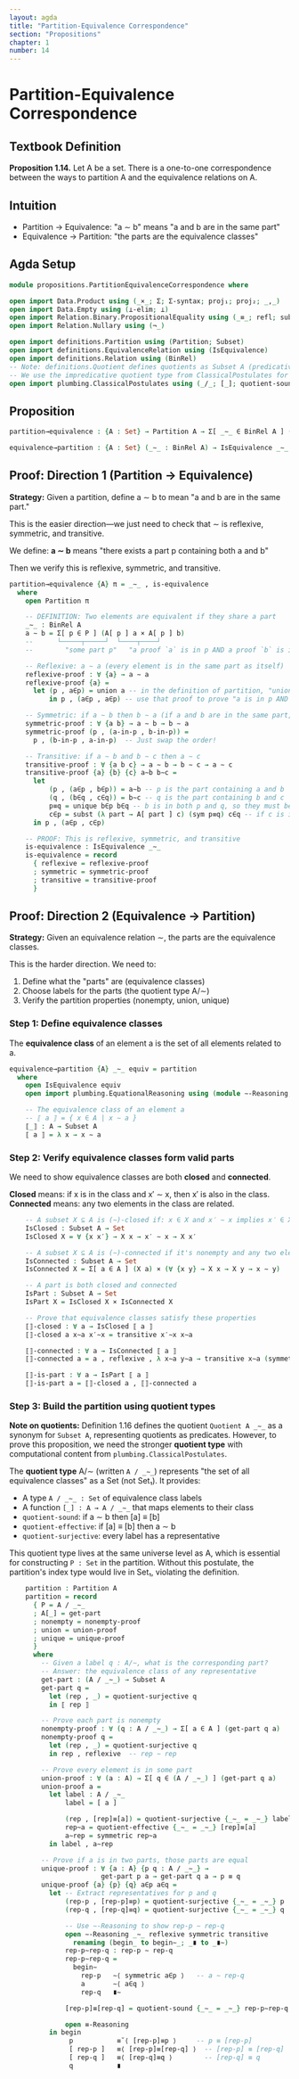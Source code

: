 ```yaml
---
layout: agda
title: "Partition-Equivalence Correspondence"
section: "Propositions"
chapter: 1
number: 14
---
```


# Partition-Equivalence Correspondence

## Textbook Definition

**Proposition 1.14.** Let A be a set. There is a one-to-one correspondence between the ways to partition A and the equivalence relations on A.

## Intuition

- Partition → Equivalence: "a ∼ b" means "a and b are in the same part"
- Equivalence → Partition: "the parts are the equivalence classes"

## Agda Setup

```agda
module propositions.PartitionEquivalenceCorrespondence where

open import Data.Product using (_×_; Σ; Σ-syntax; proj₁; proj₂; _,_)
open import Data.Empty using (⊥-elim; ⊥)
open import Relation.Binary.PropositionalEquality using (_≡_; refl; subst; sym; cong; trans)
open import Relation.Nullary using (¬_)

open import definitions.Partition using (Partition; Subset)
open import definitions.EquivalenceRelation using (IsEquivalence)
open import definitions.Relation using (BinRel)
-- Note: definitions.Quotient defines quotients as Subset A (predicative)
-- We use the impredicative quotient type from ClassicalPostulates for this proof
open import plumbing.ClassicalPostulates using (_/_; [_]; quotient-sound; quotient-surjective; quotient-effective)
```

## Proposition

```agda
partition→equivalence : {A : Set} → Partition A → Σ[ _∼_ ∈ BinRel A ] (IsEquivalence _∼_)

equivalence→partition : {A : Set} (_∼_ : BinRel A) → IsEquivalence _∼_ → Partition A
```

## Proof: Direction 1 (Partition → Equivalence)

**Strategy:** Given a partition, define a ∼ b to mean "a and b are in the same part."

This is the easier direction—we just need to check that ∼ is reflexive, symmetric, and transitive.

We define: **a ∼ b** means "there exists a part p containing both a and b"

Then we verify this is reflexive, symmetric, and transitive.

```agda
partition→equivalence {A} π = _∼_ , is-equivalence
  where
    open Partition π

    -- DEFINITION: Two elements are equivalent if they share a part
    _∼_ : BinRel A
    a ∼ b = Σ[ p ∈ P ] (A[ p ] a × A[ p ] b)
    --      └─────┬─────┘  └────┬────┘
    --        "some part p"   "a proof `a` is in p AND a proof `b` is in p"

    -- Reflexive: a ∼ a (every element is in the same part as itself)
    reflexive-proof : ∀ {a} → a ∼ a
    reflexive-proof {a} =
      let (p , a∈p) = union a -- in the definition of partition, "union" says a is in some part p
          in p , (a∈p , a∈p) -- use that proof to prove "a is in p AND a is in p"

    -- Symmetric: if a ∼ b then b ∼ a (if a and b are in the same part, then b and a are in the same part)
    symmetric-proof : ∀ {a b} → a ∼ b → b ∼ a
    symmetric-proof (p , (a-in-p , b-in-p)) =
      p , (b-in-p , a-in-p)  -- Just swap the order!

    -- Transitive: if a ∼ b and b ∼ c then a ∼ c
    transitive-proof : ∀ {a b c} → a ∼ b → b ∼ c → a ∼ c
    transitive-proof {a} {b} {c} a∼b b∼c =
      let
          (p , (a∈p , b∈p)) = a∼b -- p is the part containing a and b
          (q , (b∈q , c∈q)) = b∼c -- q is the part containing b and c
          p≡q = unique b∈p b∈q -- b is in both p and q, so they must be the same part
          c∈p = subst (λ part → A[ part ] c) (sym p≡q) c∈q -- if c is in q and p ≡ q, then c is in p
      in p , (a∈p , c∈p)

    -- PROOF: This is reflexive, symmetric, and transitive
    is-equivalence : IsEquivalence _∼_
    is-equivalence = record
      { reflexive = reflexive-proof
      ; symmetric = symmetric-proof
      ; transitive = transitive-proof
      }
```

## Proof: Direction 2 (Equivalence → Partition)

**Strategy:** Given an equivalence relation ∼, the parts are the equivalence classes.

This is the harder direction. We need to:
1. Define what the "parts" are (equivalence classes)
2. Choose labels for the parts (the quotient type A/∼)
3. Verify the partition properties (nonempty, union, unique)

### Step 1: Define equivalence classes

The **equivalence class** of an element a is the set of all elements related to a.

```agda
equivalence→partition {A} _∼_ equiv = partition
  where
    open IsEquivalence equiv
    open import plumbing.EquationalReasoning using (module ∼-Reasoning; module ≡-Reasoning)

    -- The equivalence class of an element a
    -- ⟦ a ⟧ = { x ∈ A | x ∼ a }
    ⟦_⟧ : A → Subset A
    ⟦ a ⟧ = λ x → x ∼ a
```

### Step 2: Verify equivalence classes form valid parts

We need to show equivalence classes are both **closed** and **connected**.

**Closed** means: if x is in the class and x′ ∼ x, then x′ is also in the class.
**Connected** means: any two elements in the class are related.

```agda
    -- A subset X ⊆ A is (∼)-closed if: x ∈ X and x′ ∼ x implies x′ ∈ X
    IsClosed : Subset A → Set
    IsClosed X = ∀ {x x′} → X x → x′ ∼ x → X x′

    -- A subset X ⊆ A is (∼)-connected if it's nonempty and any two elements are related
    IsConnected : Subset A → Set
    IsConnected X = Σ[ a ∈ A ] (X a) × (∀ {x y} → X x → X y → x ∼ y)

    -- A part is both closed and connected
    IsPart : Subset A → Set
    IsPart X = IsClosed X × IsConnected X

    -- Prove that equivalence classes satisfy these properties
    ⟦⟧-closed : ∀ a → IsClosed ⟦ a ⟧
    ⟦⟧-closed a x∼a x′∼x = transitive x′∼x x∼a

    ⟦⟧-connected : ∀ a → IsConnected ⟦ a ⟧
    ⟦⟧-connected a = a , reflexive , λ x∼a y∼a → transitive x∼a (symmetric y∼a)

    ⟦⟧-is-part : ∀ a → IsPart ⟦ a ⟧
    ⟦⟧-is-part a = ⟦⟧-closed a , ⟦⟧-connected a
```

### Step 3: Build the partition using quotient types

**Note on quotients:** Definition 1.16 defines the quotient `Quotient A _∼_` as a synonym for `Subset A`, representing quotients as predicates. However, to prove this proposition, we need the stronger **quotient type** with computational content from `plumbing.ClassicalPostulates`.

The **quotient type** A/∼ (written `A / _∼_`) represents "the set of all equivalence classes" as a Set (not Set₁). It provides:
- A type `A / _∼_ : Set` of equivalence class labels
- A function `[_] : A → A / _∼_` that maps elements to their class
- `quotient-sound`: if a ∼ b then [a] ≡ [b]
- `quotient-effective`: if [a] ≡ [b] then a ∼ b
- `quotient-surjective`: every label has a representative

This quotient type lives at the same universe level as A, which is essential for constructing `P : Set` in the partition. Without this postulate, the partition's index type would live in Set₁, violating the definition.

```agda
    partition : Partition A
    partition = record
      { P = A / _∼_
      ; A[_] = get-part
      ; nonempty = nonempty-proof
      ; union = union-proof
      ; unique = unique-proof
      }
      where
        -- Given a label q : A/∼, what is the corresponding part?
        -- Answer: the equivalence class of any representative
        get-part : (A / _∼_) → Subset A
        get-part q =
          let (rep , _) = quotient-surjective q
          in ⟦ rep ⟧

        -- Prove each part is nonempty
        nonempty-proof : ∀ (q : A / _∼_) → Σ[ a ∈ A ] (get-part q a)
        nonempty-proof q =
          let (rep , _) = quotient-surjective q
          in rep , reflexive  -- rep ∼ rep

        -- Prove every element is in some part
        union-proof : ∀ (a : A) → Σ[ q ∈ (A / _∼_) ] (get-part q a)
        union-proof a =
          let label : A / _∼_
              label = [ a ]

              (rep , [rep]≡[a]) = quotient-surjective {_∼_ = _∼_} label
              rep~a = quotient-effective {_∼_ = _∼_} [rep]≡[a]
              a∼rep = symmetric rep~a
          in label , a∼rep

        -- Prove if a is in two parts, those parts are equal
        unique-proof : ∀ {a : A} {p q : A / _∼_} →
                       get-part p a → get-part q a → p ≡ q
        unique-proof {a} {p} {q} a∈p a∈q =
          let -- Extract representatives for p and q
              (rep-p , [rep-p]≡p) = quotient-surjective {_∼_ = _∼_} p
              (rep-q , [rep-q]≡q) = quotient-surjective {_∼_ = _∼_} q

              -- Use ∼-Reasoning to show rep-p ∼ rep-q
              open ∼-Reasoning _∼_ reflexive symmetric transitive
                renaming (begin_ to begin∼_; _∎ to _∎∼)
              rep-p∼rep-q : rep-p ∼ rep-q
              rep-p∼rep-q =
                begin∼
                  rep-p   ∼⟨ symmetric a∈p ⟩   -- a ∼ rep-q
                  a       ∼⟨ a∈q ⟩
                  rep-q   ∎∼

              [rep-p]≡[rep-q] = quotient-sound {_∼_ = _∼_} rep-p∼rep-q

              open ≡-Reasoning
          in begin
               p           ≡˘⟨ [rep-p]≡p ⟩     -- p ≡ [rep-p]
               [ rep-p ]   ≡⟨ [rep-p]≡[rep-q] ⟩  -- [rep-p] ≡ [rep-q]
               [ rep-q ]   ≡⟨ [rep-q]≡q ⟩        -- [rep-q] ≡ q
               q           ∎
```
